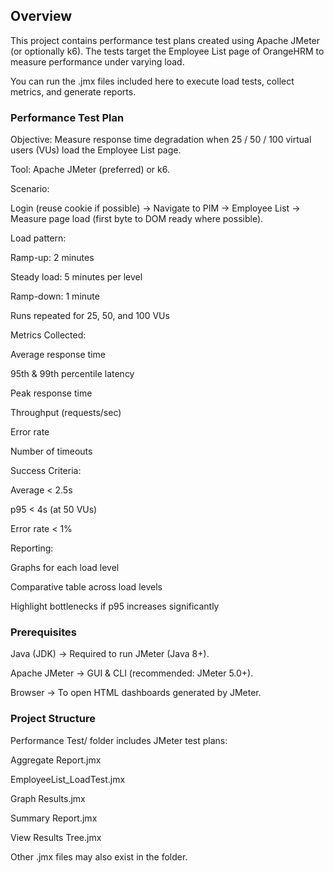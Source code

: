 ## Overview

This project contains performance test plans created using Apache JMeter (or optionally k6).
The tests target the Employee List page of OrangeHRM to measure performance under varying load.

You can run the .jmx files included here to execute load tests, collect metrics, and generate reports.

### Performance Test Plan

Objective:
Measure response time degradation when 25 / 50 / 100 virtual users (VUs) load the Employee List page.

Tool: Apache JMeter (preferred) or k6.

Scenario:

Login (reuse cookie if possible) → Navigate to PIM → Employee List → Measure page load (first byte to DOM ready where possible).

Load pattern:

Ramp-up: 2 minutes

Steady load: 5 minutes per level

Ramp-down: 1 minute

Runs repeated for 25, 50, and 100 VUs

Metrics Collected:

Average response time

95th & 99th percentile latency

Peak response time

Throughput (requests/sec)

Error rate

Number of timeouts

Success Criteria:

Average < 2.5s

p95 < 4s (at 50 VUs)

Error rate < 1%

Reporting:

Graphs for each load level

Comparative table across load levels

Highlight bottlenecks if p95 increases significantly

### Prerequisites

Java (JDK) → Required to run JMeter (Java 8+).

Apache JMeter → GUI & CLI (recommended: JMeter 5.0+).

Browser → To open HTML dashboards generated by JMeter.

### Project Structure

Performance Test/ folder includes JMeter test plans:

Aggregate Report.jmx

EmployeeList_LoadTest.jmx

Graph Results.jmx

Summary Report.jmx

View Results Tree.jmx

Other .jmx files may also exist in the folder.
